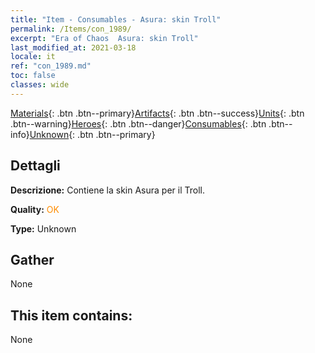```yaml
---
title: "Item - Consumables - Asura: skin Troll"
permalink: /Items/con_1989/
excerpt: "Era of Chaos  Asura: skin Troll"
last_modified_at: 2021-03-18
locale: it
ref: "con_1989.md"
toc: false
classes: wide
---
```

 [Materials](/it/Items/){: .btn .btn--primary}[Artifacts](/it/Items/Artifacts/){: .btn .btn--success}[Units](/it/Items/Units/){: .btn .btn--warning}[Heroes](/it/Items/Heroes/){: .btn .btn--danger}[Consumables](/it/Items/Consumables/){: .btn .btn--info}[Unknown](/it/Items/Unknown/){: .btn .btn--primary}

## Dettagli
 **Descrizione:** Contiene la skin Asura per il Troll.

 **Quality:** <span style="color: #FF8C00">OK</span>

 **Type:** Unknown

## Gather

  None

## This item contains:

  None

